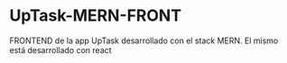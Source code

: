 # UpTask-MERN-FRONT
FRONTEND de la app UpTask desarrollado con el stack MERN. El mismo está desarrollado con react
